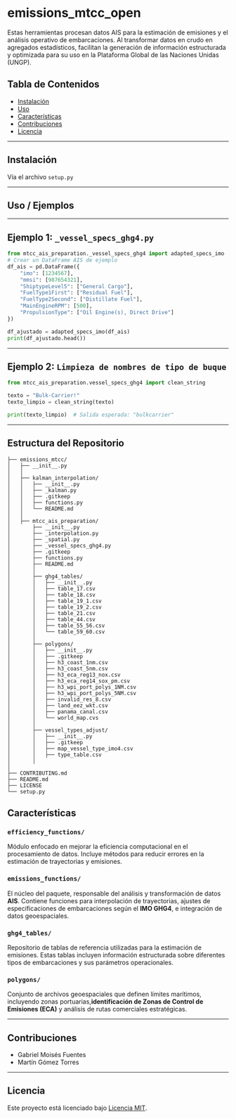 # emissions_mtcc_open

Estas herramientas procesan datos AIS para la estimación de emisiones y el análisis operativo de embarcaciones. Al transformar datos en crudo en agregados estadísticos, facilitan la generación de información estructurada y optimizada para su uso en la Plataforma Global de las Naciones Unidas (UNGP).


## Tabla de Contenidos
- [Instalación](#instalación)
- [Uso](#uso)
- [Características](#características)
- [Contribuciones](#contribuciones)
- [Licencia](#licencia)
---

## Instalación

Vía el archivo `setup.py`

---

## Uso / Ejemplos

---

## **Ejemplo 1: `_vessel_specs_ghg4.py`**

```python
from mtcc_ais_preparation._vessel_specs_ghg4 import adapted_specs_imo
# Crear un DataFrame AIS de ejemplo
df_ais = pd.DataFrame({
    "imo": [1234567],
    "mmsi": [987654321],
    "ShiptypeLevel5": ["General Cargo"],
    "FuelType1First": ["Residual Fuel"],
    "FuelType2Second": ["Distillate Fuel"],
    "MainEngineRPM": [500],
    "PropulsionType": ["Oil Engine(s), Direct Drive"]
})

df_ajustado = adapted_specs_imo(df_ais)
print(df_ajustado.head())
```

---

## **Ejemplo 2: `Limpieza de nombres de tipo de buque`**
```python
from mtcc_ais_preparation.vessel_specs_ghg4 import clean_string

texto = "Bulk-Carrier!"
texto_limpio = clean_string(texto)

print(texto_limpio)  # Salida esperada: "bulkcarrier"
```

---

## Estructura del Repositorio
```
├── emissions_mtcc/
│   ├── __init__.py
│   │
│   ├── kalman_interpolation/
│   │   ├── __init__.py
│   │   ├── _kalman.py
│   │   ├── .gitkeep
│   │   ├── functions.py
│   │   └── README.md
│   │
│   ├── mtcc_ais_preparation/
│       ├── __init__.py
│       ├── _interpolation.py
│       ├── _spatial.py
│       ├── _vessel_specs_ghg4.py
│       ├── .gitkeep
│       ├── functions.py
│       ├── README.md
│       │
│       ├── ghg4_tables/
│       │   ├── __init__.py
│       │   ├── table_17.csv
│       │   ├── table_18.csv
│       │   ├── table_19_1.csv
│       │   ├── table_19_2.csv
│       │   ├── table_21.csv
│       │   ├── table_44.csv
│       │   ├── table_55_56.csv
│       │   └── table_59_60.csv
│       │
│       ├── polygons/
│       │   ├── __init__.py
│       │   ├── .gitkeep
│       │   ├── h3_coast_1nm.csv
│       │   ├── h3_coast_5nm.csv
│       │   ├── h3_eca_reg13_nox.csv
│       │   ├── h3_eca_reg14_sox_pm.csv
│       │   ├── h3_wpi_port_polys_1NM.csv
│       │   ├── h3_wpi_port_polys_5NM.csv
│       │   ├── invalid_res_8.csv
│       │   ├── land_eez_wkt.csv
│       │   ├── panama_canal.csv
│       │   └── world_map.cvs
│       │
│       ├── vessel_types_adjust/
│       │   ├── __init__.py
│       │   ├── .gitkeep
│       │   ├── map_vessel_type_imo4.csv
│       │   ├── type_table.csv
│       │
│
├── CONTRIBUTING.md
├── README.md
├── LICENSE
└── setup.py

```


## Características

### **`efficiency_functions/`**

Módulo enfocado en mejorar la eficiencia computacional en el procesamiento de datos. Incluye métodos para reducir errores en la estimación de trayectorias y emisiones.

### **`emissions_functions/`**

El núcleo del paquete, responsable del análisis y transformación de datos **AIS**. Contiene funciones para interpolación de trayectorias, ajustes de especificaciones de embarcaciones según el **IMO GHG4**, e integración de datos geoespaciales.

### **`ghg4_tables/`**

Repositorio de tablas de referencia utilizadas para la estimación de emisiones. Estas tablas incluyen información estructurada sobre diferentes tipos de embarcaciones y sus parámetros operacionales.

### **`polygons/`**

Conjunto de archivos geoespaciales que definen límites marítimos, incluyendo zonas portuarias,**identificación de Zonas de Control de Emisiones (ECA)** y análisis de rutas comerciales estratégicas.

---

## Contribuciones
- Gabriel Moisés Fuentes
- Martín Gómez Torres

---

## Licencia

Este proyecto está licenciado bajo [Licencia MIT](./LICENSE).


